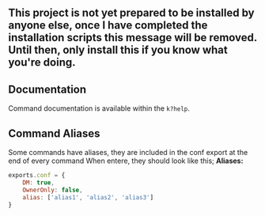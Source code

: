 ## This project is not yet prepared to be installed by anyone else, once I have completed the installation scripts this message will be removed. Until then, only install this if you know what you're doing.

## Documentation
Command documentation is available within the `k?help`.

## Command Aliases
Some commands have aliases, they are included in the conf export at the end of every command
When entere, they should look like this;
**Aliases:**

```js
exports.conf = {
    DM: true,
    OwnerOnly: false,
    alias: ['alias1', 'alias2', 'alias3']
}
```

